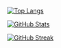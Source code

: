 [![Top Langs](https://github-readme-stats.vercel.app/api/top-langs/?username=psiblvdegod&layout=compact&theme=dark)](https://github.com/psiblvdegod)

[![GitHub Stats](https://github-readme-stats.vercel.app/api?username=psiblvdegod&show_icons=true&theme=radical)](https://github.com/psiblvdegod)

[![GitHub Streak](https://streak-stats.demolab.com?user=psiblvdegod&theme=dark&card_width=200&card_height=150&type=png)](https://git.io/streak-stats)
